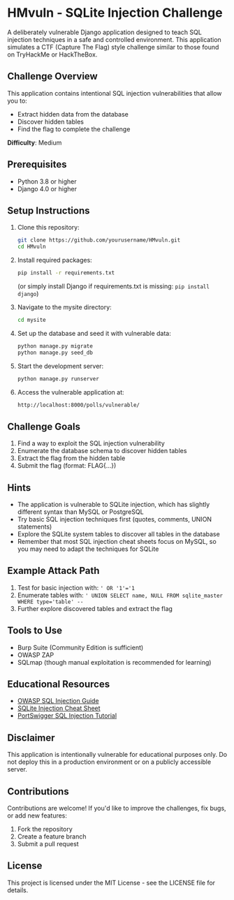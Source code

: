 # HMvuln - SQLite Injection Challenge

A deliberately vulnerable Django application designed to teach SQL injection techniques in a safe and controlled environment. This application simulates a CTF (Capture The Flag) style challenge similar to those found on TryHackMe or HackTheBox.

## Challenge Overview

This application contains intentional SQL injection vulnerabilities that allow you to:

- Extract hidden data from the database
- Discover hidden tables
- Find the flag to complete the challenge

**Difficulty**: Medium

## Prerequisites

- Python 3.8 or higher
- Django 4.0 or higher

## Setup Instructions

1. Clone this repository:

   ``` bash
   git clone https://github.com/yourusername/HMvuln.git
   cd HMvuln
   ```

2. Install required packages:

   ``` bash
   pip install -r requirements.txt
   ```

   (or simply install Django if requirements.txt is missing: `pip install django`)

3. Navigate to the mysite directory:

   ``` bash
   cd mysite
   ```

4. Set up the database and seed it with vulnerable data:

   ```bash
   python manage.py migrate
   python manage.py seed_db
   ```

5. Start the development server:

   ``` bash
   python manage.py runserver
   ```

6. Access the vulnerable application at:

   ``` bash
   http://localhost:8000/polls/vulnerable/
   ```

## Challenge Goals

1. Find a way to exploit the SQL injection vulnerability
2. Enumerate the database schema to discover hidden tables
3. Extract the flag from the hidden table
4. Submit the flag (format: FLAG{...})

## Hints

- The application is vulnerable to SQLite injection, which has slightly different syntax than MySQL or PostgreSQL
- Try basic SQL injection techniques first (quotes, comments, UNION statements)
- Explore the SQLite system tables to discover all tables in the database
- Remember that most SQL injection cheat sheets focus on MySQL, so you may need to adapt the techniques for SQLite

## Example Attack Path

1. Test for basic injection with: `' OR '1'='1`
2. Enumerate tables with: `' UNION SELECT name, NULL FROM sqlite_master WHERE type='table' --`
3. Further explore discovered tables and extract the flag

## Tools to Use

- Burp Suite (Community Edition is sufficient)
- OWASP ZAP
- SQLmap (though manual exploitation is recommended for learning)

## Educational Resources

- [OWASP SQL Injection Guide](https://owasp.org/www-community/attacks/SQL_Injection)
- [SQLite Injection Cheat Sheet](https://github.com/swisskyrepo/PayloadsAllTheThings/blob/master/SQL%20Injection/SQLite%20Injection.md)
- [PortSwigger SQL Injection Tutorial](https://portswigger.net/web-security/sql-injection)

## Disclaimer

This application is intentionally vulnerable for educational purposes only. Do not deploy this in a production environment or on a publicly accessible server.

## Contributions

Contributions are welcome! If you'd like to improve the challenges, fix bugs, or add new features:

1. Fork the repository
2. Create a feature branch
3. Submit a pull request

## License

This project is licensed under the MIT License - see the LICENSE file for details.
